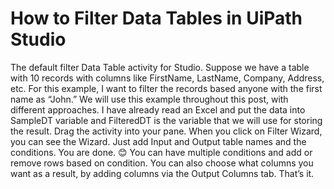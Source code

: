 # How to Filter Data Tables in UiPath Studio

The default filter Data Table activity for Studio. Suppose we have a table with 10 records with columns like FirstName, LastName, Company, Address, etc. For this example, I want to filter the records based anyone with the first name as “John.” We will use this example throughout this  post, with different approaches.
I have already read an Excel and put the data into SampleDT variable and FilteredDT is the variable that we will use for storing the result.
Drag the activity into your pane. When you click on Filter Wizard, you can see the Wizard. Just add Input and Output table names and the conditions. You are done. 😊 You can have multiple conditions and add or remove rows based on condition.
You can also choose what columns you want as a result, by adding columns via the Output Columns tab. That’s it.
